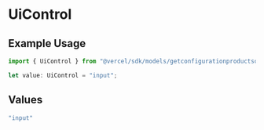 # UiControl

## Example Usage

```typescript
import { UiControl } from "@vercel/sdk/models/getconfigurationproductsop.js";

let value: UiControl = "input";
```

## Values

```typescript
"input"
```